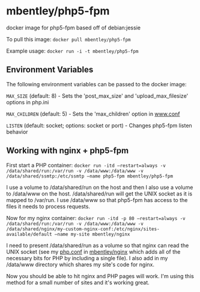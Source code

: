 mbentley/php5-fpm
==================

docker image for php5-fpm
based off of debian:jessie

To pull this image:
`docker pull mbentley/php5-fpm`

Example usage:
`docker run -i -t mbentley/php5-fpm`

## Environment Variables
The following environment variables can be passed to the docker image:

`MAX_SIZE` (default: 8) - Sets the 'post_max_size' and 'upload_max_filesize' options in php.ini

`MAX_CHILDREN` (default: 5) - Sets the 'max_children' option in www.conf

`LISTEN` (default: socket; options: socket or port) - Changes php5-fpm listen behavior

## Working with nginx + php5-fpm

First start a PHP container:
`docker run -itd –restart=always -v /data/shared/run:/var/run -v /data/www:/data/www -v /data/shared/ssmtp:/etc/ssmtp –name php5-fpm mbentley/php5-fpm`

I use a volume to /data/shared/run on the host and then I also use a volume to /data/www on the host. /data/shared/run will get the UNIX socket as it is mapped to /var/run. I use /data/www so that php5-fpm has access to the files it needs to process requests.

Now for my nginx container:
`docker run -itd -p 80 –restart=always -v /data/shared/run:/var/run -v /data/www:/data/www -v /data/shared/nginx/my-custom-nginx-conf:/etc/nginx/sites-available/default –name my-site mbentley/nginx`

I need to present /data/shared/run as a volume so that nginx can read the UNIX socket (see my [php.conf](https://github.com/mbentley/docker-nginx/blob/master/php.conf) in [mbentley/nginx](https://github.com/mbentley/docker-php5-fpm) which adds all of the necessary bits for PHP by including a single file). I also add in my /data/www directory which shares my site's code for nginx.

Now you should be able to hit nginx and PHP pages will work. I'm using this method for a small number of sites and it's working great.
